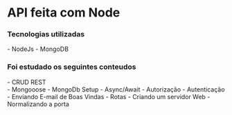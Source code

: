 # API feita com Node

<h3> Tecnologias utilizadas </h3>
- NodeJs
- MongoDB

<h3> Foi estudado os seguintes conteudos </h3>
- CRUD REST <br/>
- Mongooose
- MongoDb Setup
- Async/Await
- Autorização
- Autenticação
- Enviando E-mail de Boas Vindas
- Rotas
- Criando um servidor Web
- Normalizando a porta
